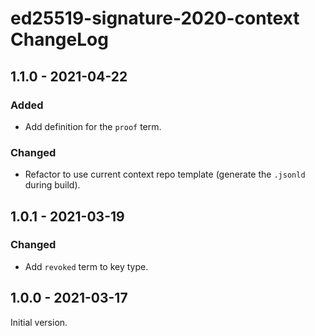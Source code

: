 # ed25519-signature-2020-context ChangeLog

## 1.1.0 - 2021-04-22

### Added
- Add definition for the `proof` term.

### Changed
- Refactor to use current context repo template (generate the `.jsonld` during
  build).

## 1.0.1 - 2021-03-19

### Changed
- Add `revoked` term to key type.

## 1.0.0 - 2021-03-17

Initial version.
